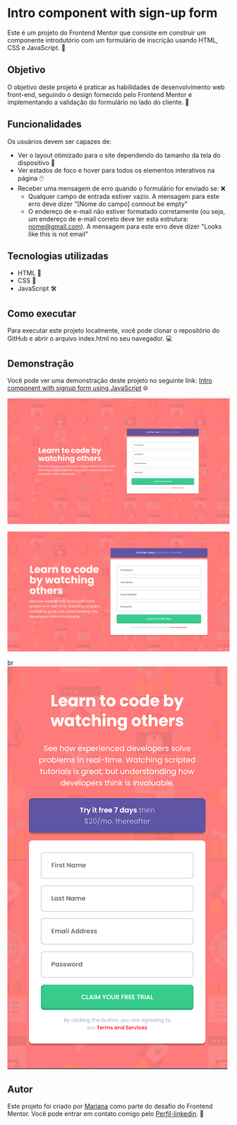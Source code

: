 # Intro component with sign-up form

Este é um projeto do Frontend Mentor que consiste em construir um componente introdutório com um formulário de inscrição usando HTML, CSS e JavaScript. 🚀

## Objetivo

O objetivo deste projeto é praticar as habilidades de desenvolvimento web front-end, seguindo o design fornecido pelo Frontend Mentor e implementando a validação do formulário no lado do cliente. 🎯

## Funcionalidades

Os usuários devem ser capazes de:

- Ver o layout otimizado para o site dependendo do tamanho da tela do dispositivo 📱
- Ver estados de foco e hover para todos os elementos interativos na página 🖱️
- Receber uma mensagem de erro quando o formulário for enviado se: ❌
  - Qualquer campo de entrada estiver vazio. A mensagem para este erro deve dizer "[Nome do campo] connout be empty"
  - O endereço de e-mail não estiver formatado corretamente (ou seja, um endereço de e-mail correto deve ter esta estrutura: nome@gmail.com). A mensagem para este erro deve dizer "Looks like this is not email"

## Tecnologias utilizadas

- HTML 📄
- CSS 🎨
- JavaScript 🛠️

## Como executar

Para executar este projeto localmente, você pode clonar o repositório do GitHub e abrir o arquivo index.html no seu navegador. 💻

## Demonstração

Você pode ver uma demonstração deste projeto no seguinte link: [Intro component with signup form using JavaScript](https://intro-component-with-signup-form-master-peach.vercel.app/) 🌐

![computador](/src/images/capturas/computador.png)

![ipad](/src/images/capturas/ipad.png)

br
![celular](/src/images/capturas/celular.png)

## Autor

Este projeto foi criado por [Mariana](https://github.com/mariana549) como parte do desafio do Frontend Mentor. Você pode entrar em contato comigo pelo [Perfil-linkedin](https://www.linkedin.com/in/mariana-ant%C3%B4nia-6694b5245/). 👋
